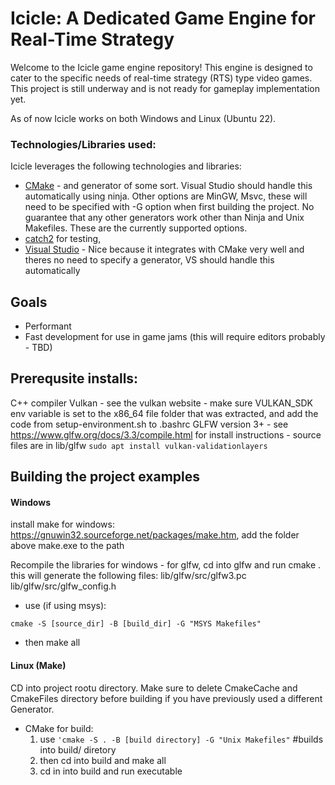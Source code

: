 # Icicle: A Dedicated Game Engine for Real-Time Strategy
Welcome to the Icicle game engine repository! This engine is designed to cater to the specific needs of real-time strategy (RTS) type video games. This project is still underway and is not ready for gameplay implementation yet. 

As of now Icicle works on both Windows and Linux (Ubuntu 22).


### Technologies/Libraries used:

Icicle leverages the following technologies and libraries:
- [CMake](https://cmake.org/) - and generator of some sort. Visual Studio should handle this automatically using ninja. Other options are MinGW, Msvc, these will need to be specified with -G option when first building the project. No guarantee that any other generators work other than Ninja and Unix Makefiles. These are the currently supported options.
- [catch2](https://github.com/catchorg/Catch2/blob/devel/docs/tutorial.md#top) for testing, 
- [Visual Studio](https://visualstudio.microsoft.com/) - Nice because it 
integrates with CMake very well and theres no need to specify a generator, VS 
should handle this automatically

## Goals
- Performant
- Fast development for use in game jams (this will require editors probably - TBD)


##  Prerequsite installs:
C++ compiler
Vulkan - see the vulkan website
     - make sure VULKAN_SDK env variable is set to the x86_64 file folder that was extracted, and add the code from setup-environment.sh to .bashrc
GLFW version  3+ - see https://www.glfw.org/docs/3.3/compile.html for install instructions
    - source files are in lib/glfw
`sudo apt install vulkan-validationlayers`

## Building the project examples

#### Windows

install make for windows: https://gnuwin32.sourceforge.net/packages/make.htm, 
add the folder above make.exe to the path

Recompile the libraries for windows
    - for glfw, cd into glfw and run cmake .
    this will generate the following files:
        lib/glfw/src/glfw3.pc
        lib/glfw/src/glfw_config.h

- use (if using msys):
```
cmake -S [source_dir] -B [build_dir] -G "MSYS Makefiles"
```
- then make all

#### Linux (Make)
CD into project rootu directory. Make sure to delete CmakeCache and CmakeFiles directory before building if you have previously used a different Generator. 
- CMake for build: 
    1. use
```'cmake -S . -B [build directory] -G "Unix Makefiles"``` #builds into build/ diretory
    2. then cd into build and make all
    3. cd in into build and run executable
